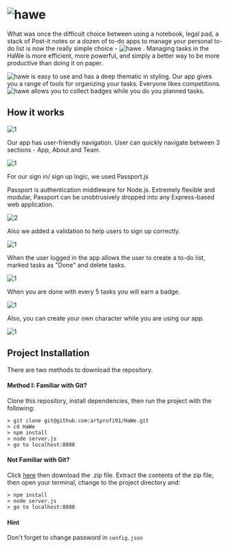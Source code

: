 # ![hawe](https://user-images.githubusercontent.com/28790452/31577119-739b3c1a-b0ce-11e7-8493-97b31fd9a881.png)

What was once the difficult choice between using a notebook, legal pad, a stack of Post-it notes or a dozen of to-do apps to manage your personal to-do list is now the really simple choice - ![hawe](https://user-images.githubusercontent.com/28790452/31577131-9d82d6d2-b0ce-11e7-8553-c5485eeff890.png)
.
Managing tasks in the HaWe is more efficient, more powerful, and simply a better way to be more productive than doing it on paper.

![hawe](https://user-images.githubusercontent.com/28790452/31577131-9d82d6d2-b0ce-11e7-8553-c5485eeff890.png)
 is easy to use and has a deep thematic in styling.
Our app gives you a range of tools for organizing your tasks.
Everyone likes competitions. ![hawe](https://user-images.githubusercontent.com/28790452/31577131-9d82d6d2-b0ce-11e7-8553-c5485eeff890.png)
 allows you to collect badges while you do you planned tasks.

## How it works
![1](https://user-images.githubusercontent.com/28790452/31577395-0cc32674-b0d3-11e7-9be4-2258616ec89c.gif)

Our app has user-friendly navigation. User can quickly navigate between 3 sections - App, About and Team.

![1](https://user-images.githubusercontent.com/28790452/31577494-2d132e40-b0d5-11e7-9c39-67600a64c89c.gif)

For our sign in/ sign up logic, we used Passport.js

Passport is authentication middleware for Node.js. Extremely flexible and modular, Passport can be unobtrusively dropped into any Express-based web application. 

![2](https://user-images.githubusercontent.com/28790452/31577533-fb77343e-b0d5-11e7-9692-c0a9c2a820ab.gif)

Also we added a validation to help users to sign up correctly.

![1](https://user-images.githubusercontent.com/28790452/31577632-154cb9a4-b0d8-11e7-8144-914c192543a1.gif)

When the user logged in the app allows the user to create a to-do list, marked tasks as "Done" and delete tasks.

![1](https://user-images.githubusercontent.com/28790452/31577709-288c08ac-b0d9-11e7-9102-9a34deb441e6.gif)

When you are done with every 5 tasks you will earn a badge.

![1](https://user-images.githubusercontent.com/28790452/31577730-9ced1f38-b0d9-11e7-8c07-efc0253352a9.gif)

Also, you can create your own character while you are using our app.

![1](https://user-images.githubusercontent.com/28790452/31577752-038fb232-b0da-11e7-94ce-0de4f0c30412.gif)

## Project Installation

There are two methods to download the repository.

#### Method I: Familiar with Git?

Clone this repository, install dependencies, then run the project with the following:

```
> git clone git@github.com:artprofi91/HaWe.git
> cd HaWe
> npm install
> node server.js
> go to localhost:8080
```

#### Not Familiar with Git?

Click [here](https://github.com/artprofi91/HaWe) then download the .zip file. Extract the contents of the zip file, then open your terminal, change to the project directory and:

```
> npm install
> node server.js
> go to localhost:8080
```

#### Hint

Don't forget to change password in `config.json`